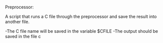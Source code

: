 Preprocessor:

A script that runs a C file through the preprocessor and save the result into another file.

-The C file name will be saved in the variable $CFILE
-The output should be saved in the file c
